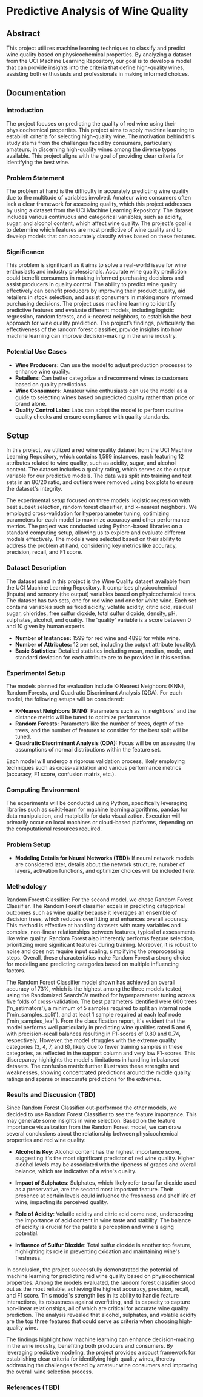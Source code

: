 # Predictive Analysis of Wine Quality

## Abstract
This project utilizes machine learning techniques to classify and predict wine quality based on physicochemical properties. By analyzing a dataset from the UCI Machine Learning Repository, our goal is to develop a model that can provide insights into the criteria that define high-quality wines, assisting both enthusiasts and professionals in making informed choices.

## Documentation

### Introduction
The project focuses on predicting the quality of red wine using their physicochemical properties. This project aims to apply machine learning to establish criteria for selecting high-quality wine. The motivation behind this study stems from the challenges faced by consumers, particularly amateurs, in discerning high-quality wines among the diverse types available. This project aligns with the goal of providing clear criteria for identifying the best wine.

### Problem Statement
The problem at hand is the difficulty in accurately predicting wine quality due to the multitude of variables involved. Amateur wine consumers often lack a clear framework for assessing quality, which this project addresses by using a dataset from the UCI Machine Learning Repository. The dataset includes various continuous and categorical variables, such as acidity, sugar, and alcohol content, which affect wine quality. The project's goal is to determine which features are most predictive of wine quality and to develop models that can accurately classify wines based on these features.

### Significance
This problem is significant as it aims to solve a real-world issue for wine enthusiasts and industry professionals. Accurate wine quality prediction could benefit consumers in making informed purchasing decisions and assist producers in quality control. The ability to predict wine quality effectively can benefit producers by improving their product quality, aid retailers in stock selection, and assist consumers in making more informed purchasing decisions. The project uses machine learning to identify predictive features and evaluate different models, including logistic regression, random forests, and k-nearest neighbors, to establish the best approach for wine quality prediction. The project’s findings, particularly the effectiveness of the random forest classifier, provide insights into how machine learning can improve decision-making in the wine industry.

### Potential Use Cases
- **Wine Producers:** Can use the model to adjust production processes to enhance wine quality.
- **Retailers:** Can better categorize and recommend wines to customers based on quality predictions.
- **Wine Consumers:** Amateur wine enthusiasts can use the model as a guide to selecting wines based on predicted quality rather than price or brand alone.
- **Quality Control Labs:** Labs can adopt the model to perform routine quality checks and ensure compliance with quality standards.

## Setup
In this project, we utilized a red wine quality dataset from the UCI Machine Learning Repository, which contains 1,599 instances, each featuring 12 attributes related to wine quality, such as acidity, sugar, and alcohol content. The dataset includes a quality rating, which serves as the output variable for our predictive models. The data was split into training and test sets in an 80/20 ratio, and outliers were removed using box plots to ensure the dataset's integrity. 

The experimental setup focused on three models: logistic regression with best subset selection, random forest classifier, and k-nearest neighbors. We employed cross-validation for hyperparameter tuning, optimizing parameters for each model to maximize accuracy and other performance metrics. The project was conducted using Python-based libraries on a standard computing setup, allowing us to explore and evaluate different models effectively. The models were selected based on their ability to address the problem at hand, considering key metrics like accuracy, precision, recall, and F1 score.

### Dataset Description
The dataset used in this project is the Wine Quality dataset available from the UCI Machine Learning Repository. It comprises physicochemical (inputs) and sensory (the output) variables based on physicochemical tests. The dataset has two sets, one for red wine and one for white wine. Each set contains variables such as fixed acidity, volatile acidity, citric acid, residual sugar, chlorides, free sulfur dioxide, total sulfur dioxide, density, pH, sulphates, alcohol, and quality. The 'quality' variable is a score between 0 and 10 given by human experts.

- **Number of Instances:** 1599 for red wine and 4898 for white wine.
- **Number of Attributes:** 12 per set, including the output attribute (quality).
- **Basic Statistics:** Detailed statistics including mean, median, mode, and standard deviation for each attribute are to be provided in this section.

### Experimental Setup
The models planned for evaluation include K-Nearest Neighbors (KNN), Random Forests, and Quadratic Discriminant Analysis (QDA). For each model, the following setups will be considered:

- **K-Nearest Neighbors (KNN):** Parameters such as 'n_neighbors' and the distance metric will be tuned to optimize performance.
- **Random Forests:** Parameters like the number of trees, depth of the trees, and the number of features to consider for the best split will be tuned.
- **Quadratic Discriminant Analysis (QDA):** Focus will be on assessing the assumptions of normal distributions within the feature set.

Each model will undergo a rigorous validation process, likely employing techniques such as cross-validation and various performance metrics (accuracy, F1 score, confusion matrix, etc.). 

### Computing Environment
The experiments will be conducted using Python, specifically leveraging libraries such as scikit-learn for machine learning algorithms, pandas for data manipulation, and matplotlib for data visualization. Execution will primarily occur on local machines or cloud-based platforms, depending on the computational resources required.

### Problem Setup
- **Modeling Details for Neural Networks (TBD):** If neural network models are considered later, details about the network structure, number of layers, activation functions, and optimizer choices will be included here.


### Methodology 

Random Forest Classifier:
For the second model, we chose Random Forest Classifier. The Random Forest classifier excels in predicting categorical outcomes such as wine quality because it leverages an ensemble of decision trees, which reduces overfitting and enhances overall accuracy. This method is effective at handling datasets with many variables and complex, non-linear relationships between features, typical of assessments like wine quality. Random Forest also inherently performs feature selection, prioritizing more significant features during training. Moreover, it is robust to noise and does not require input scaling, simplifying the preprocessing steps. Overall, these characteristics make Random Forest a strong choice for modeling and predicting categories based on multiple influencing factors.

The Random Forest Classifier model shown has achieved an overall accuracy of 73%, which is the highest among the three models tested, using the Randomized SearchCV method for hyperparameter tuning across five folds of cross-validation. The best parameters identified were 600 trees ('n_estimators'), a minimum of 5 samples required to split an internal node ('min_samples_split'), and at least 1 sample required at each leaf node ('min_samples_leaf'). From the classification report, it's evident that the model performs well particularly in predicting wine qualities rated 5 and 6, with precision-recall balances resulting in F1-scores of 0.80 and 0.74, respectively. However, the model struggles with the extreme quality categories (3, 4, 7, and 8), likely due to fewer training samples in these categories, as reflected in the support column and very low F1-scores. This discrepancy highlights the model's limitations in handling imbalanced datasets. The confusion matrix further illustrates these strengths and weaknesses, showing concentrated predictions around the middle quality ratings and sparse or inaccurate predictions for the extremes.

### Results and Discussion (TBD)
Since Random Forest Classifier out-performed the other models, we decided to use Random Forest Classifier to see the feature importance. This may generate some insights in wine selection. Based on the feature importance visualization from the Random Forest model, we can draw several conclusions about the relationship between physicochemical properties and red wine quality:

- **Alcohol is Key**: Alcohol content has the highest importance score, suggesting it's the most significant predictor of red wine quality. Higher alcohol levels may be associated with the ripeness of grapes and overall balance, which are indicative of a wine's quality.

- **Impact of Sulphates**: Sulphates, which likely refer to sulfur dioxide used as a preservative, are the second most important feature. Their presence at certain levels could influence the freshness and shelf life of wine, impacting its perceived quality.

- **Role of Acidity**: Volatile acidity and citric acid come next, underscoring the importance of acid content in wine taste and stability. The balance of acidity is crucial for the palate's perception and wine's aging potential.

- **Influence of Sulfur Dioxide**: Total sulfur dioxide is another top feature, highlighting its role in preventing oxidation and maintaining wine's freshness.

In conclusion, the project successfully demonstrated the potential of machine learning for predicting red wine quality based on physicochemical properties. Among the models evaluated, the random forest classifier stood out as the most reliable, achieving the highest accuracy, precision, recall, and F1 score. This model's strength lies in its ability to handle feature interactions, its robustness against overfitting, and its capacity to capture non-linear relationships, all of which are critical for accurate wine quality prediction. The analysis revealed that alcohol, sulphates, and volatile acidity are the top three features that could serve as criteria when choosing high-quality wine.

The findings highlight how machine learning can enhance decision-making in the wine industry, benefiting both producers and consumers. By leveraging predictive modeling, the project provides a robust framework for establishing clear criteria for identifying high-quality wines, thereby addressing the challenges faced by amateur wine consumers and improving the overall wine selection process.

### References (TBD)
